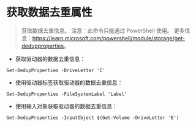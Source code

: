 # 获取数据去重属性

> 获取数据去重信息。
> 注意：此命令只能通过 PowerShell 使用。
> 更多信息：<https://learn.microsoft.com/powershell/module/storage/get-dedupproperties>。

- 获取驱动器的数据去重信息：

`Get-DedupProperties -DriveLetter 'C'`

- 使用驱动器标签获取驱动器的数据去重信息：

`Get-DedupProperties -FileSystemLabel 'Label'`

- 使用输入对象获取驱动器的数据去重信息：

`Get-DedupProperties -InputObject $(Get-Volume -DriveLetter 'E')`